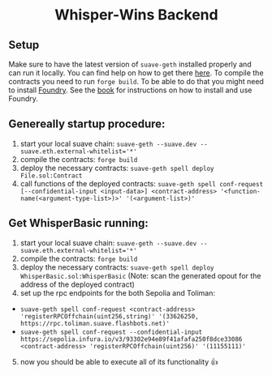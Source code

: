 # <h1 align="center"> Whisper-Wins Backend </h1>
## Setup
Make sure to have the latest version of ```suave-geth``` installed properly and can run it locally. You can find help on how to get there [here](https://suave-alpha.flashbots.net/tutorials/run-suave).
To compile the contracts you need to run ```forge build```. To be able to do that you might need to install [Foundry](https://getfoundry.sh). See the [book](https://book.getfoundry.sh/getting-started/installation.html) for instructions on how to install and use Foundry.

## Genereally startup procedure:
1. start your local suave chain: ```suave-geth --suave.dev --suave.eth.external-whitelist='*'```
2. compile the contracts: ```forge build```
3. deploy the necessary contracts: ```suave-geth spell deploy File.sol:Contract```
4. call functions of the deployed contracts: ```suave-geth spell conf-request [--confidential-input <input-data>] <contract-address> '<function-name(<argument-type-list>)>' '(<argument-list>)'```

## Get WhisperBasic running:
1. start your local suave chain: ```suave-geth --suave.dev --suave.eth.external-whitelist='*'```
2. compile the contracts: ```forge build```
3. deploy the necessary contracts: ```suave-geth spell deploy WhisperBasic.sol:WhisperBasic``` (Note: scan the generated opout for the address of the deployed contract)
4. set up the rpc endpoints for the both Sepolia and Toliman: 
- ```suave-geth spell conf-request <contract-address> 'registerRPCOffchain(uint256,string)' '(33626250, https://rpc.toliman.suave.flashbots.net)'```
- ```suave-geth spell conf-request --confidential-input https://sepolia.infura.io/v3/93302e94e89f41afafa250f8dce33086 <contract-address> 'registerRPCOffchain(uint256)' '(11155111)'```
5. now you should be able to execute all of its functionality 👍
